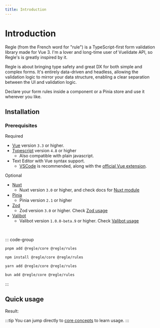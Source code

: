 ```yaml
---
title: Introduction
---
```


<script setup>
import QuickUsage from '../parts/components/QuickUsage.vue';
</script>

# Introduction

Regle (from the French word for "rule") is a TypeScript-first form validation library made for Vue 3.
I'm a lover and long-time user of Vuelidate API, so Regle's is greatly inspired by it.

Regle is about bringing type safety and great DX for both simple and complex forms.
It's entirely data-driven and headless, allowing the validation logic to mirror your data structure, enabling a clear separation between the UI and validation logic.

Declare your form rules inside a component or a Pinia store and use it wherever you like.


## Installation

### Prerequisites

Required
- [Vue](https://vuejs.org/) <span data-title="vue"></span> version `3.3` or higher.
- [Typescript](https://www.typescriptlang.org/) <span data-title="ee.ts"></span> version `4.8` or higher
  - Also compatible with plain javascript.
- Text Editor with Vue syntax support.
  -  [VSCode](https://code.visualstudio.com/) <span data-title=".vscode"></span> is recommended, along with the [official Vue extension](https://marketplace.visualstudio.com/items?itemName=Vue.volar).

Optional
- [Nuxt](https://nuxt.com/) <span data-title="nuxt"></span> 
  - Nuxt version `3.0` or higher, and check docs for [Nuxt module](/integrations/nuxt)
- [Pinia](https://pinia.vuejs.org/) <span data-title="pinia"></span> 
  - Pinia version `2.1` or higher
- [Zod](https://zod.dev/) <span data-title="zod"></span> 
  - Zod version `3.0` or higher. Check [Zod usage](/integrations/zod)
- [Valibot](https://valibot.dev/) <span data-title="valibot"></span> 
  - Valibot version `1.0.0-beta.9` or higher. Check [Valibot usage](/integrations/valibot)

<br/>

::: code-group

```sh [pnpm]
pnpm add @regle/core @regle/rules
```

```sh [npm]
npm install @regle/core @regle/rules
```

```sh [yarn]
yarn add @regle/core @regle/rules
```

```sh [bun]
bun add @regle/core @regle/rules
```

:::


## Quick usage

<!-- @include: @/parts/QuickUsage.md -->

Result:

<QuickUsage/>


:::tip
You can jump directly to [core concepts](/core-concepts) to learn usage.
:::
